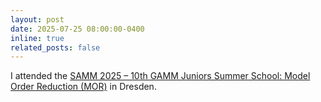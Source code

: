 ```yaml
---
layout: post
date: 2025-07-25 08:00:00-0400
inline: true
related_posts: false
---
```


I attended the [SAMM 2025 – 10th GAMM Juniors Summer School: Model Order Reduction (MOR)](https://www.gamm-juniors.de/summer-school-2025/) in Dresden.
